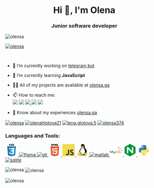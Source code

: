 <h1 align="center">Hi 👋, I'm Olena</h1>
<h3 align="center">Junior software developer</h3>

<p align="left"> <img src="https://komarev.com/ghpvc/?username=olensa&label=Profile%20views&color=0e75b6&style=flat" alt="olensa" /> </p>

<p align="left"> <a href="https://github.com/ryo-ma/github-profile-trophy"><img src="https://github-profile-trophy.vercel.app/?username=olensa" alt="olensa" /></a> </p>

<p align="left"> <a href="https://twitter.com/" target="blank"><img src="https://img.shields.io/twitter/follow/?logo=twitter&style=for-the-badge" alt="" /></a> </p>

- 🔭 I’m currently working on [telegram bot](https://github.com/olensa/tg_bot)

- 🌱 I’m currently learning **JavaScript**

- 👨‍💻 All of my projects are available at [olensa.ga](olensa.ga)

- 📫 How to reach me:   
  [<img src="https://img.icons8.com/color/48/000000/linkedin.png" width="3.5%"/>](https://www.linkedin.com/in/olenahlotova21/)
  [<img src="https://img.icons8.com/fluent/48/000000/facebook-new.png" width="3.5%"/>](https://www.facebook.com/lena.glotova.5)
  <a href="mailto:lenaglotova21@gmail.com"> <img src="https://img.icons8.com/fluent/48/000000/gmail.png" width="3.5%"/> </a>
  [<img src ="https://cdn2.iconfinder.com/data/icons/social-icons-33/128/Codepen-512.png" width='3.5%'/>](https://codepen.io/olensa)
  [<img src ="https://i.pinimg.com/736x/c8/95/2d/c8952d6e421a83d298a219edee783167.jpg" width='3.5%'/>](https://instagram.com/olensa374)
  
- 📄 Know about my experiences [olensa.ga](olensa.ga)

<p align="left">
<a href="https://codepen.io/olensa" target="blank"><img align="center" src="https://raw.githubusercontent.com/rahuldkjain/github-profile-readme-generator/neutral-icons/src/images/icons/Social/codepen.svg" alt="olensa" height="30" width="40" /></a>
<a href="https://linkedin.com/in/olenahlotova21" target="blank"><img align="center" src="https://raw.githubusercontent.com/rahuldkjain/github-profile-readme-generator/neutral-icons/src/images/icons/Social/linked-in-alt.svg" alt="olenahlotova21" height="30" width="40" /></a>
<a href="https://fb.com/lena.glotova.5" target="blank"><img align="center" src="https://raw.githubusercontent.com/rahuldkjain/github-profile-readme-generator/neutral-icons/src/images/icons/Social/facebook.svg" alt="lena.glotova.5" height="30" width="40" /></a>
<a href="https://instagram.com/olensa374" target="blank"><img align="center" src="https://raw.githubusercontent.com/rahuldkjain/github-profile-readme-generator/neutral-icons/src/images/icons/Social/instagram.svg" alt="olensa374" height="30" width="40" /></a>
</p>

<h3 align="left">Languages and Tools:</h3>
<p align="left"> <a href="https://www.w3schools.com/css/" target="_blank"> <img src="https://raw.githubusercontent.com/devicons/devicon/master/icons/css3/css3-original-wordmark.svg" alt="css3" width="40" height="40"/> </a> <a href="https://www.figma.com/" target="_blank"> <img src="https://www.vectorlogo.zone/logos/figma/figma-icon.svg" alt="figma" width="40" height="40"/> </a> <a href="https://git-scm.com/" target="_blank"> <img src="https://www.vectorlogo.zone/logos/git-scm/git-scm-icon.svg" alt="git" width="40" height="40"/> </a> <a href="https://www.w3.org/html/" target="_blank"> <img src="https://raw.githubusercontent.com/devicons/devicon/master/icons/html5/html5-original-wordmark.svg" alt="html5" width="40" height="40"/> </a> <a href="https://developer.mozilla.org/en-US/docs/Web/JavaScript" target="_blank"> <img src="https://raw.githubusercontent.com/devicons/devicon/master/icons/javascript/javascript-original.svg" alt="javascript" width="40" height="40"/> </a> <a href="https://www.linux.org/" target="_blank"> <img src="https://raw.githubusercontent.com/devicons/devicon/master/icons/linux/linux-original.svg" alt="linux" width="40" height="40"/> </a> <a href="https://www.mathworks.com/" target="_blank"> <img src="https://raw.githubusercontent.com/simple-icons/simple-icons/master/icons/mathworks.svg" alt="matlab" width="40" height="40"/> </a> <a href="https://www.mysql.com/" target="_blank"> <img src="https://raw.githubusercontent.com/devicons/devicon/master/icons/mysql/mysql-original-wordmark.svg" alt="mysql" width="40" height="40"/> </a> <a href="https://www.nginx.com" target="_blank"> <img src="https://raw.githubusercontent.com/devicons/devicon/master/icons/nginx/nginx-original.svg" alt="nginx" width="40" height="40"/> </a> <a href="https://www.python.org" target="_blank"> <img src="https://raw.githubusercontent.com/devicons/devicon/master/icons/python/python-original.svg" alt="python" width="40" height="40"/> </a> <a href="https://www.sqlite.org/" target="_blank"> <img src="https://www.vectorlogo.zone/logos/sqlite/sqlite-icon.svg" alt="sqlite" width="40" height="40"/> </a> </p>

<p><img align="left" src="https://github-readme-stats.vercel.app/api/top-langs?username=olensa&show_icons=true&locale=en&layout=compact" alt="olensa" /></p>

<p>&nbsp;<img align="center" src="https://github-readme-stats.vercel.app/api?username=olensa&show_icons=true&locale=en" alt="olensa" /></p>

<p><img align="center" src="https://github-readme-streak-stats.herokuapp.com/?user=olensa&" alt="olensa" /></p>
